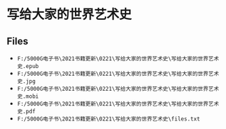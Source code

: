 # 写给大家的世界艺术史

## Files

- `F:/5000G电子书\2021书籍更新\0221\写给大家的世界艺术史\写给大家的世界艺术史.epub`
- `F:/5000G电子书\2021书籍更新\0221\写给大家的世界艺术史\写给大家的世界艺术史.jpg`
- `F:/5000G电子书\2021书籍更新\0221\写给大家的世界艺术史\写给大家的世界艺术史.mobi`
- `F:/5000G电子书\2021书籍更新\0221\写给大家的世界艺术史\写给大家的世界艺术史.pdf`
- `F:/5000G电子书\2021书籍更新\0221\写给大家的世界艺术史\files.txt`
